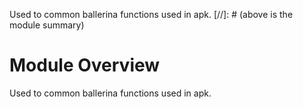 Used to common ballerina functions used in apk.
[//]: # (above is the module summary)

# Module Overview
Used to common ballerina functions used in apk.

